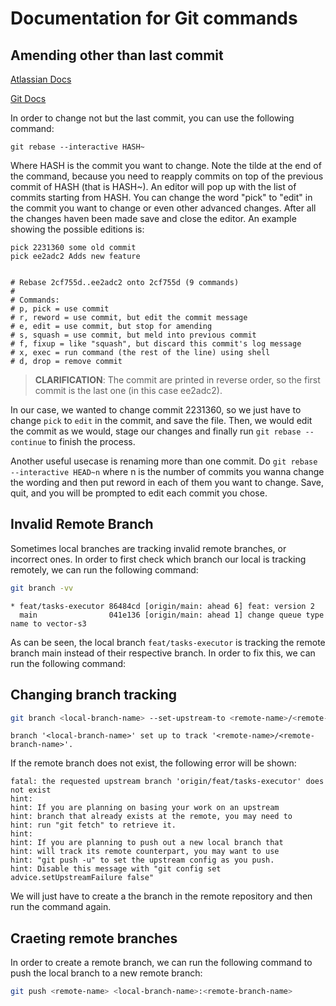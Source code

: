 # Documentation for Git commands

## Amending other than last commit

[Atlassian Docs](https://www.atlassian.com/git/tutorials/rewriting-history/git-rebase)

[Git Docs](https://git-scm.com/book/en/v2/Git-Branching-Rebasing)

In order to change not but the last commit, you can use the following command:

```git rebase --interactive HASH~```

Where HASH is the commit you want to change. Note the tilde at the end of the command, because you need to reapply commits on top of the previous commit of HASH (that is HASH~).
An editor will pop up with the list of commits starting from HASH. You can change the word "pick" to "edit" in the commit you want to change or even other advanced changes.
After all the changes haven been made save and close the editor.
An example showing the possible editions is:

```plaintext
pick 2231360 some old commit
pick ee2adc2 Adds new feature


# Rebase 2cf755d..ee2adc2 onto 2cf755d (9 commands)
#
# Commands:
# p, pick = use commit
# r, reword = use commit, but edit the commit message
# e, edit = use commit, but stop for amending
# s, squash = use commit, but meld into previous commit
# f, fixup = like "squash", but discard this commit's log message
# x, exec = run command (the rest of the line) using shell
# d, drop = remove commit
```

> **CLARIFICATION**: The commit are printed in reverse order, so the first commit is the last one (in this case ee2adc2).

In our case, we wanted to change commit 2231360, so we just have to change `pick` to `edit` in the commit, and save the file.
Then, we would edit the commit as we would, stage our changes and finally run `git rebase --continue` to finish the process.

Another useful usecase is renaming more than one commit. Do `git rebase
--interactive HEAD~n` where n is the number of commits you wanna change the
wording and then put reword in each of them you want to change. Save, quit, and
you will be prompted to edit each commit you chose.

## Invalid Remote Branch

Sometimes local branches are tracking invalid remote branches, or incorrect ones. In order to first check which branch our local is tracking remotely, we can run the following command:

```bash
git branch -vv
```

```plaintext
* feat/tasks-executor 86484cd [origin/main: ahead 6] feat: version 2
  main                041e136 [origin/main: ahead 1] change queue type name to vector-s3
```

As can be seen, the local branch `feat/tasks-executor` is tracking the remote branch main instead of their respective branch. In order to fix this, we can run the following command:

## Changing branch tracking

```bash
git branch <local-branch-name> --set-upstream-to <remote-name>/<remote-branch-name>
```

```plaintext
branch '<local-branch-name>' set up to track '<remote-name>/<remote-branch-name>'.
```

If the remote branch does not exist, the following error will be shown:

```plaintext
fatal: the requested upstream branch 'origin/feat/tasks-executor' does not exist
hint:
hint: If you are planning on basing your work on an upstream
hint: branch that already exists at the remote, you may need to
hint: run "git fetch" to retrieve it.
hint:
hint: If you are planning to push out a new local branch that
hint: will track its remote counterpart, you may want to use
hint: "git push -u" to set the upstream config as you push.
hint: Disable this message with "git config set advice.setUpstreamFailure false"

```

We will just have to create a the branch in the remote repository and then run the command again.

## Craeting remote branches

In order to create a remote branch, we can run the following command to push the local branch to a new remote branch:

```bash
git push <remote-name> <local-branch-name>:<remote-branch-name>
```

